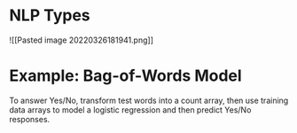 # NLP Types
![[Pasted image 20220326181941.png]]
# Example: Bag-of-Words Model
To answer Yes/No, transform test words into a count array, then use training data arrays to model a logistic regression and then predict Yes/No responses.
